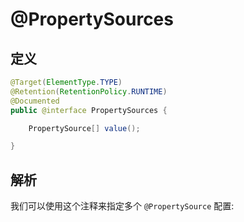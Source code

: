 # @PropertySources

## 定义

```java
@Target(ElementType.TYPE)
@Retention(RetentionPolicy.RUNTIME)
@Documented
public @interface PropertySources {

    PropertySource[] value();

}
```

## 解析

我们可以使用这个注释来指定多个 `@PropertySource` 配置:

